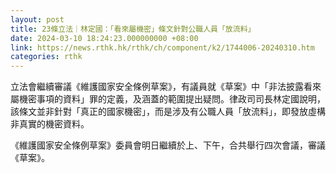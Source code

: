 ```yaml
---
layout: post
title: 23條立法｜林定國：「看來屬機密」條文針對公職人員「放流料」
date: 2024-03-10 18:24:23.000000000 +08:00
link: https://news.rthk.hk/rthk/ch/component/k2/1744006-20240310.htm
categories: rthk
---
```


立法會繼續審議《維護國家安全條例草案》，有議員就《草案》中「非法披露看來屬機密事項的資料」罪的定義，及涵蓋的範圍提出疑問。律政司司長林定國說明，該條文並非針對「真正的國家機密」，而是涉及有公職人員「放流料」，即發放虛構非真實的機密資料。

《維護國家安全條例草案》委員會明日繼續於上、下午，合共舉行四次會議，審議《草案》。
